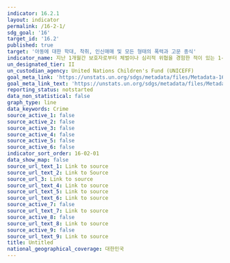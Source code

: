 ```yaml
---
indicator: 16.2.1
layout: indicator
permalink: /16-2-1/
sdg_goal: '16'
target_id: '16.2'
published: true
target: '아동에 대한 학대, 착취, 인신매매 및 모든 형태의 폭력과 고문 종식'
indicator_name: 지난 1개월간 보호자로부터 체벌이나 심리적 위협을 경험한 적이 있는 1-17세 아동 비율
un_designated_tier: II
un_custodian_agency: United Nations Children's Fund (UNICEFF)
goal_meta_link: 'https://unstats.un.org/sdgs/metadata/files/Metadata-16-02-01.pdf'
goal_meta_link_text: 'https://unstats.un.org/sdgs/metadata/files/Metadata-16-02-01.pdf'
reporting_status: notstarted
data_non_statistical: false
graph_type: line
data_keywords: Crime
source_active_1: false
source_active_2: false
source_active_3: false
source_active_4: false
source_active_5: false
source_active_6: false
indicator_sort_order: 16-02-01
data_show_map: false
source_url_text_1: Link to source
source_url_text_2: Link to Source
source_url_3: Link to source
source_url_text_4: Link to source
source_url_text_5: Link to source
source_url_text_6: Link to source
source_active_7: false
source_url_text_7: Link to source
source_active_8: false
source_url_text_8: Link to source
source_active_9: false
source_url_text_9: Link to source
title: Untitled
national_geographical_coverage: 대한민국
---
```

